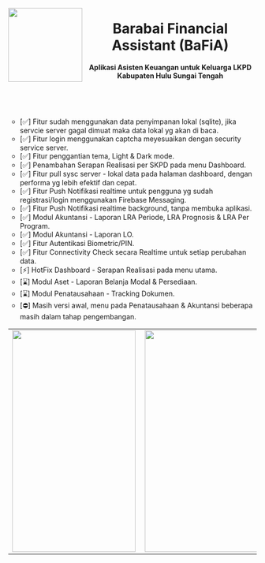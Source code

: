 <p><img src="https://github.com/user-attachments/assets/ecb0faba-bdcf-4ce0-abe1-3a178897d054" width="150" height="150" align="left" /></p>
<h1 align="center">Barabai Financial Assistant (BaFiA)</h1>
<p align="center"><strong>Aplikasi Asisten Keuangan untuk Keluarga LKPD Kabupaten Hulu Sungai Tengah</strong></p>
<p align="center">&nbsp;</p>
<p align="center">&nbsp;</p>
<ul style="list-style-type: circle;">
<li>[✅] Fitur sudah menggunakan data penyimpanan lokal (sqlite), jika servcie server gagal dimuat maka data lokal yg akan di baca.</li>
<li>[✅] Fitur login menggunakan captcha meyesuaikan dengan security service server.</li>
<li>[✅] Fitur penggantian tema, Light &amp; Dark mode.</li>
<li>[✅] Penambahan Serapan Realisasi per SKPD pada menu Dashboard.</li>
<li>[✅] Fitur pull sysc server - lokal data pada halaman dashboard, dengan performa yg lebih efektif dan cepat.</li>
<li>[✅] Fitur Push Notifikasi realtime untuk pengguna yg sudah registrasi/login menggunakan Firebase Messaging.</li>
<li>[✅] Fitur Push Notifikasi realtime background, tanpa membuka aplikasi.</li>
<li>[✅] Modul Akuntansi - Laporan LRA Periode, LRA Prognosis & LRA Per Program.</li>
<li>[✅] Modul Akuntansi - Laporan LO.</li>
<li>[✅] Fitur Autentikasi Biometric/PIN.</li>
<li>[✅] Fitur Connectivity Check secara Realtime untuk setiap perubahan data.</li>
<li>[⚡] HotFix Dashboard - Serapan Realisasi pada menu utama.</li>
<li>[⌛] Modul Aset - Laporan Belanja Modal & Persediaan.</li>
<li>[⌛] Modul Penatausahaan - Tracking Dokumen.</li>
<li>[⛔] Masih versi awal, menu pada Penatausahaan & Akuntansi beberapa masih dalam tahap pengembangan.</li>
</ul>
<table style="width: 100%; border-collapse: collapse; border-style: hidden; margin-left: auto; margin-right: auto;" border="0">
<tbody>
<tr>
<td style="width: 25%;"><img style="float: right;" src="https://github.com/user-attachments/assets/5ff480b0-cd7a-4b44-996b-a379437d63af" width="250" height="450" align="left" /></td>
<td style="width: 25%;"><img style="float: left;" src="https://github.com/user-attachments/assets/86a3a7aa-d5c4-4a52-90bc-61a52d5f529a" width="250" height="450" align="left" /></td>
</tr>
</tbody>
</table>
<p>&nbsp;</p>
<p>&nbsp;</p>
